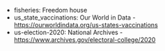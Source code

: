-   fisheries: Freedom house
-   us_state_vaccinations: Our World in Data - https://ourworldindata.org/us-states-vaccinations
-   us-election-2020: National Archives - https://www.archives.gov/electoral-college/2020
